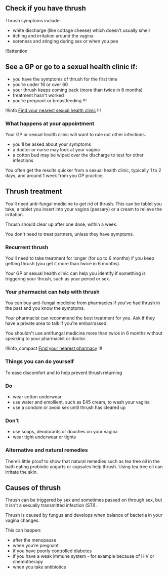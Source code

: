 ## Check if you have thrush

Thrush symptoms include:

*  white discharge (like cottage cheese) which doesn’t usually smell
*  itching and irritation around the vagina
*  soreness and stinging during sex or when you pee

!!!attention
## See a GP or go to a sexual health clinic if:

* you have the symptoms of thrush for the first time
* you’re under 16 or over 60
* your thrush keeps coming back (more than twice in 6 months)
* treatment hasn't worked
* you’re pregnant or breastfeeding
!!!

!!!info
[Find your nearest sexual health clinic](http://www.nhs.uk/service-search/sexual%20health%20services/locationsearch/1847)
!!!

### What happens at your appointment

Your GP or sexual health clinic will want to rule out other infections.  

* you'll be asked about your symptoms
* a doctor or nurse may look at your vagina
* a cotton bud may be wiped over the discharge to test for other infections

You often get the results quicker from a sexual health clinic, typically 1 to 2 days, and around 1 week from you GP practice. 


## Thrush treatment

You'll need anti-fungal medicine to get rid of thrush. This can be tablet you take, a tablet you insert into your vagina (pessary) or a cream to relieve the irritation. 

Thrush should clear up after one dose, within a week. 

You don't need to treat partners, unless they have symptoms. 

### Recurrent thrush

You'll need to take treatment for longer (for up to 6 months) if you keep getting thrush (you get it more than twice in 6 months).  

Your GP or sexual health clinic can help you identify if something is triggering your thrush, such as your period or sex. 

### Your pharmacist can help with thrush

You can buy anti-fungal medicine from pharmacies if you've had thrush in the past and you know the symptoms.  

Your pharmacist can recommend the best treatment for you.  Ask if they have a private area to talk if you're embarrassed.

You shouldn't use antifungal medicine more than twice in 6 months without speaking to your pharmacist or doctor. 

!!!info_compact
[Find your nearest pharmacy](http//beta.nhs.uk/finders/find-help)
!!!

### Things you can do yourself

To ease discomfort and to help prevent thrush returning

<section class="panel panel--binary">
  <article class="panel__column">
    <div class="panel__content">
      <h3>Do</h3>
      <ul class="list--check">
        <li>wear cotton underwear</a></li>
        <li>use water and emollient, such as E45 cream, to wash your vagina</li>
        <li>use a condom or avoid sex until thrush has cleared up</li>
      </ul>
    </div>
  </article>
  <article class="panel__column">
    <div class="panel__content">
      <h3>Don’t</h3>
      <ul class="list--cross">
        <li>use soaps, deodorants or douches on your vagina</li>
        <li>wear tight underwear or tights</li>
      </ul>
    </div>
  </article>
</section>

### Alternative and natural remedies

There’s little proof to show that natural remedies such as tea tree oil in the bath eating probiotic yogurts or capsules help thrush. Using tea tree oil can irritate the skin. 

## Causes of thrush

Thrush can be triggered by sex and sometimes passed on through sex, but it isn't a sexually transmitted infection (STI).

Thrush is caused by fungus and develops when balance of bacteria in your vagina changes. 

This can happen: 

* after the menopause
* when you’re pregnant
* if you have poorly controlled diabetes
* if you have a weak immune system - for example because of HIV or chemotherapy
* when you take antibiotics